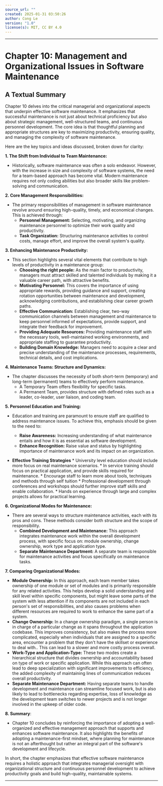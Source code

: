```yaml
---
source_url: ""
created: 2025-01-31 03:50:26
author: Cong Le
version: "1.0"
license(s): MIT, CC BY 4.0
---
```


----


# Chapter 10: Management and Organizational Issues in Software Maintenance

## A Textual Summary

Chapter 10 delves into the critical managerial and organizational aspects that underpin effective software maintenance. It emphasizes that successful maintenance is not just about technical proficiency but also about strategic management, well-structured teams, and continuous personnel development. The core idea is that thoughtful planning and appropriate structures are key to maximizing productivity, ensuring quality, and managing the complexity of software maintenance.

Here are the key topics and ideas discussed, broken down for clarity:

**1. The Shift from Individual to Team Maintenance:**

*   Historically, software maintenance was often a solo endeavor. However, with the increase in size and complexity of software systems, the need for a team-based approach has become vital. Modern maintenance requires not only coding abilities but also broader skills like problem-solving and communication.

**2. Core Management Responsibilities:**

*   The primary responsibilities of management in software maintenance revolve around ensuring high-quality, timely, and economical changes. This is achieved through:
    *   **Personnel Management:** Selecting, motivating, and organizing maintenance personnel to optimize their work quality and productivity.
    *   **Task Organization:** Structuring maintenance activities to control costs, manage effort, and improve the overall system's quality.

**3. Enhancing Maintenance Productivity:**

*   This section highlights several vital elements that contribute to high levels of productivity in a maintenance group:
    * **Choosing the right people:** As the main factor to productivity, managers must attract skilled and talented individuals by making it a valuable career path, with attractive benefits.
    *   **Motivating Personnel:** This covers the importance of using appropriate rewards, providing guidance and support, creating rotation opportunities between maintenance and development, acknowledging contributions, and establishing clear career growth paths.
    *   **Effective Communication:** Establishing clear, two-way communication channels between management and maintenance to keep personnel informed of expectations, provide support, and integrate their feedback for improvement.
    *   **Providing Adequate Resources:** Providing maintenance staff with the necessary tools, well-maintained working environments, and appropriate staffing to guarantee productivity.
    *   **Building Domain Knowledge:** Managers need to acquire a clear and precise understanding of the maintenance processes, requirements, technical details, and cost implications.

**4. Maintenance Teams: Structure and Dynamics:**

*   The chapter discusses the necessity of both short-term (temporary) and long-term (permanent) teams to effectively perform maintenance.
    *   A Temporary Team offers flexibility for specific tasks.
    *   A Permanent Team, provides structure with defined roles such as a leader, co-leader, user liaison, and coding team.

**5. Personnel Education and Training:**

*   Education and training are paramount to ensure staff are qualified to address maintenance issues. To achieve this, emphasis should be given to the need to:

    *   **Raise Awareness:** Increasing understanding of what maintenance entails and how it is as essential as software development.
    *   **Enhance Recognition:** Raise value and status by highlighting importance of maintenance work and its impact on an organization.

*   **Effective Training Strategies**
        *   University level education should include more focus on real  maintenance scenarios.
        *   In service training should focus on practical application, and provide skills required for maintenance.
        *   Encourage staff to learn more about tools, techniques and methods through self tuition
         * Professional development through conferences and workshops should further improve staff skills and enable collaboration.
        *   Hands on experience through large and complex projects allows for practical learning.

**6. Organizational Modes for Maintenance:**

*   There are several ways to structure maintenance activities, each with its pros and cons.  These methods consider both structure and the scope of responsibility.
     *   **Combined Development and Maintenance:** This approach integrates maintenance work within the overall development process, with specific focus on: module ownership, change ownership, work type and application type.
    *   **Separate Maintenance Department:**  A separate team is responsible for maintenance activities and focus specifically on maintenance tasks.

**7. Comparing Organizational Modes:**

* **Module Ownership:** In this approach, each team member takes ownership of one module or set of modules and is primarily responsible for any related activities. This helps develop a solid understanding and skill level within specific components, but might leave some parts of the system with less attention if its components are not included in each person's set of responsibilities, and also causes problems when different resources are required to work to enhance the same part of a system.
*   **Change Ownership:** In a change ownership paradigm, a single person is in charge of a particular change as it spans throughout the application codebase. This improves consistency, but also makes the process more complicated, especially when individuals that are assigned to a specific area, encounter a problem that they don't have the skillset or experience to deal with.. This can lead to a slower and more costly process overall.
*   **Work-Type and Application-Type:** These two modes create a hierarchical structure that divides ownership and accountability based on type of work or specific application. While this approach can often lead to deep specialization with significant improvements to efficiency, the added complexity of maintaining lines of communication reduces overall productivity.
*   **Separate Maintenance Department:**  Having separate teams to handle development and maintenance can streamline focused work, but is also likely to lead to bottlenecks regarding expertise, loss of knowledge as the development team switches to newer projects and is not longer involved in the upkeep of older code.

**8. Summary**:

* Chapter 10 concludes by reinforcing the importance of adopting a well-organized and effective management approach that supports and enhances software maintenance. It also highlights the benefits of adopting a maintenance-first mindset, where planning for maintenance is not an afterthought but rather an integral part of the software's development and lifecycle.

In short, the chapter emphasizes that effective software maintenance requires a holistic approach that integrates managerial oversight with organizational structure and continuous personnel development to achieve productivity goals and build high-quality, maintainable systems.


---

